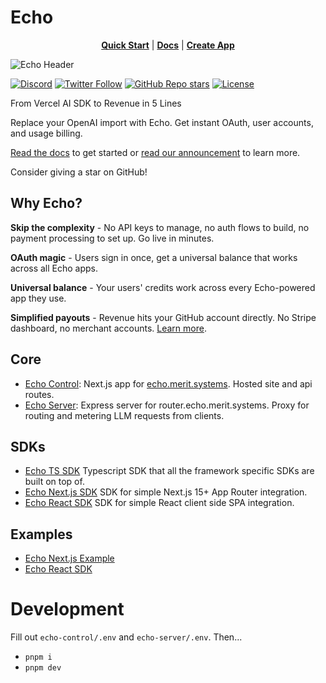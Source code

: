 # Echo
<div align="center">
  <a href="https://echo.merit.systems/docs/getting-started/react"><strong>Quick Start</strong></a> | <a href="https://echo.merit.systems/docs"><strong>Docs</strong></a> | <a href="https://echo.merit.systems/new"><strong>Create App</strong></a>
</div>

![Echo Header](./imgs/header_gif.gif)


<a href="https://discord.gg/JuKt7tPnNc"><img alt="Discord" src="https://img.shields.io/discord/1382120201713352836?color=7289da&logo=discord&logoColor=white"></a> [![Twitter Follow](https://img.shields.io/twitter/follow/merit_systems?style=social)](https://x.com/merit_systems) [![GitHub Repo stars](https://img.shields.io/github/stars/Merit-Systems/echo?style=social)](https://github.com/Merit-Systems/echo) [![License](https://img.shields.io/badge/License-Apache%202.0-blue.svg)](https://opensource.org/licenses/Apache-2.0)

From Vercel AI SDK to Revenue in 5 Lines

Replace your OpenAI import with Echo. Get instant OAuth, user accounts, and usage billing.

[Read the docs](https://echo.merit.systems/docs) to get started or [read our announcement](https://www.merit.systems/blog/echo) to learn more.

Consider giving a star on GitHub!

## Why Echo?

**Skip the complexity** - No API keys to manage, no auth flows to build, no payment processing to set up. Go live in minutes.

**OAuth magic** - Users sign in once, get a universal balance that works across all Echo apps.

**Universal balance** - Your users' credits work across every Echo-powered app they use.

**Simplified payouts** - Revenue hits your GitHub account directly. No Stripe dashboard, no merchant accounts. [Learn more](https://www.merit.systems/docs).

## Core

- [Echo Control](./echo-control): Next.js app for [echo.merit.systems](https://echo.merit.systems). Hosted site and api routes.
- [Echo Server](./echo-server): Express server for router.echo.merit.systems. Proxy for routing and metering LLM requests from clients.

## SDKs

- [Echo TS SDK](./echo-typescript-sdk) Typescript SDK that all the framework specific SDKs are built on top of.
- [Echo Next.js SDK](./echo-next-sdk) SDK for simple Next.js 15+ App Router integration.
- [Echo React SDK](./echo-react-sdk) SDK for simple React client side SPA integration.

## Examples

- [Echo Next.js Example](./examples/next-sdk-example)
- [Echo React SDK](./examples/vite)

# Development

Fill out `echo-control/.env` and `echo-server/.env`. Then...

- `pnpm i`
- `pnpm dev`
